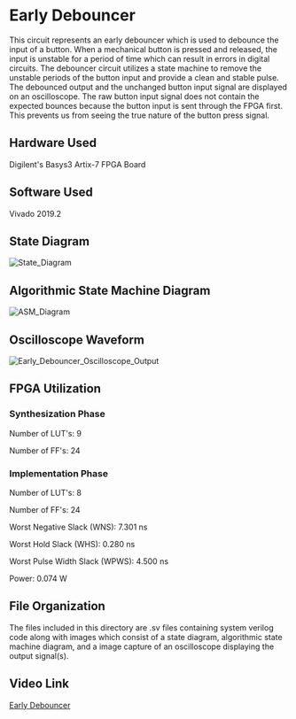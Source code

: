 # Early Debouncer

This circuit represents an early debouncer which is used to debounce the input of a button. When a mechanical button is pressed and released, the input is unstable for a period of time which can result in errors in digital circuits. The debouncer circuit utilizes a state machine to remove the unstable periods of the button input and provide a clean and stable pulse. The debounced output and the unchanged button input signal are displayed on an oscilloscope. The raw button input signal does not contain the expected bounces because the button input is sent through the FPGA first. This prevents us from seeing the true nature of the button press signal.

## Hardware Used

Digilent's Basys3 Artix-7 FPGA Board

## Software Used

Vivado 2019.2

## State Diagram

![State_Diagram](https://user-images.githubusercontent.com/89544050/154218561-914f79bd-ac77-4f61-82f4-8c678be6dc62.png)

## Algorithmic State Machine Diagram

![ASM_Diagram](https://user-images.githubusercontent.com/89544050/154218578-a50a890d-9140-4f1c-b26c-955f4e1a2121.png)

## Oscilloscope Waveform

![Early_Debouncer_Oscilloscope_Output](https://user-images.githubusercontent.com/89544050/154218655-e0b1de98-444f-4847-b22c-1e4573092af6.png)

## FPGA Utilization

### Synthesization Phase

Number of LUT's: 9 

Number of FF's: 24

### Implementation Phase

Number of LUT's: 8

Number of FF's: 24

Worst Negative Slack (WNS): 7.301 ns

Worst Hold Slack (WHS): 0.280 ns

Worst Pulse Width Slack (WPWS): 4.500 ns

Power:  0.074 W

## File Organization

The files included in this directory are .sv files containing system verilog code along with images which consist of a state diagram, algorithmic state machine diagram, and a image capture of an oscilloscope displaying the output signal(s).

## Video Link

[Early Debouncer](https://youtu.be/q5vKcye35Qg)
